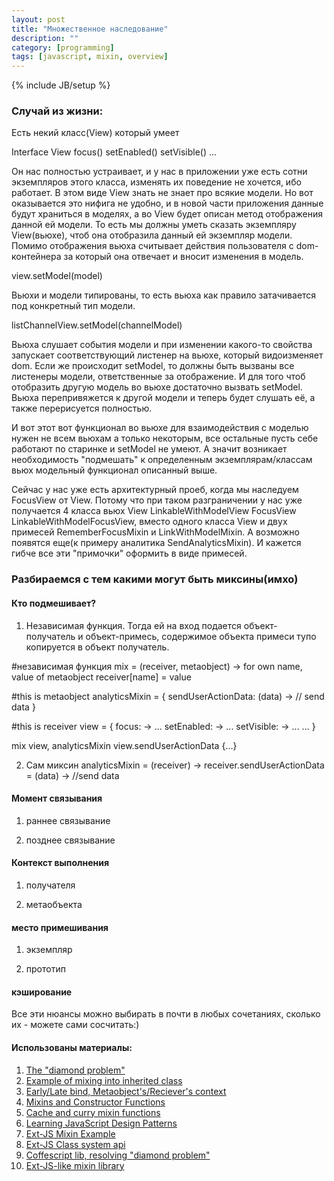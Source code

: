 ```yaml
---
layout: post
title: "Множественное наследование"
description: ""
category: [programming]
tags: [javascript, mixin, overview]
---
```

{% include JB/setup %}

### Случай из жизни:

Есть некий класс(View) который умеет

Interface View
  focus()
  setEnabled()
  setVisible()
  ...

Он нас полностью устраивает, и у нас в приложении уже есть сотни экземпляров этого класса, изменять их поведение не хочется, ибо работает. В этом виде View знать не знает про всякие модели. Но вот оказывается это нифига не удобно, и в новой части приложения данные будут храниться в моделях, а во View будет описан метод отображения данной ей модели. То есть мы должны уметь сказать экземпляру View(вьюхе), чтоб она отобразила данный ей экземпляр модели. Помимо отображения вьюха считывает действия пользователя с dom-контейнера за который она отвечает и вносит изменения в модель.
 
view.setModel(model)
 
Вьюхи и модели типированы, то есть вьюха как правило затачивается под конкретный тип модели. 
 
listChannelView.setModel(channelModel)

Вьюха слушает события модели и при изменении какого-то свойства запускает соответствующий листенер на вьюхе, который видоизменяет dom. Если же происходит setModel, то должны быть вызваны все листенеры модели, ответственные за отображение. И для того чтоб отобразить другую модель во вьюхе достаточно вызвать setModel. Вьюха перепривяжется к другой модели и теперь будет слушать её, а также перерисуется полностью.

И вот этот вот функционал во вьюхе для взаимодействия с моделью нужен не всем вьюхам а только некоторым, все остальные пусть себе работают по старинке и setModel не умеют. А значит возникает необходимость "подмешать" к определенным экземплярам/классам вьюх модельный функционал описанный выше. 

Сейчас у нас уже есть архитектурный проеб, когда мы наследуем FocusView от View. Потому что при таком разграничении у нас уже получается 4 класса вьюх View LinkableWithModelView FocusView LinkableWithModelFocusView, вместо одного класса View и двух примесей RememberFocusMixin и LinkWithModelMixin. А возможно появятся еще(к примеру аналитика SendAnalyticsMixin). И кажется гибче все эти "примочки" оформить в виде примесей.

### Разбираемся с тем какими могут быть миксины(имхо)

#### Кто подмешивает?

1. Независимая функция. Тогда ей на вход подается объект-получатель и объект-примесь, содержимое объекта примеси тупо копируется в объект получатель.

#независимая функция
mix = (receiver, metaobject) ->
  for own name, value of metaobject
    receiver[name] = value

#this is metaobject
analyticsMixin = {
  sendUserActionData: (data) -> // send data
}

#this is receiver
view = {
    focus: -> ...
    setEnabled: -> ...
    setVisible: -> ...
    ...
}

mix view, analyticsMixin
view.sendUserActionData {...}

2. Сам миксин
analyticsMixin = (receiver) ->
  receiver.sendUserActionData = (data) -> //send data

#### Момент связывания

1. раннее связывание

2. позднее связывание

#### Контекст выполнения
 
1. получателя

2. метаобъекта

#### место примешивания

1. экземпляр

2. прототип

#### кэширование


Все эти нюансы можно выбирать в почти в любых сочетаниях, сколько их - можете сами сосчитать:)


#### Использованы материалы:

1. [The "diamond problem"](http://en.wikipedia.org/wiki/Multiple_inheritance "Wiki")
2. [Example of mixing into inherited class](http://stackoverflow.com/questions/18591702/javascript-multple-inheritance-and-parent-constructor-called-mutiple-times "Stackoverflow")
3. [Early/Late bind, Metaobject's/Reciever's context](http://raganwald.com/2014/04/10/mixins-forwarding-delegation.html)
4. [Mixins and Constructor Functions](http://peter.michaux.ca/articles/mixins-and-constructor-functions "Best one and very detailed")
5. [Cache and curry mixin functions](https://javascriptweblog.wordpress.com/2011/05/31/a-fresh-look-at-javascript-mixins/)
6. [Learning JavaScript Design Patterns](http://addyosmani.com/resources/essentialjsdesignpatterns/book/#mixinpatternjavascript)
7. [Ext-JS Mixin Example](http://stackoverflow.com/questions/7506210/whats-the-difference-between-mixin-and-extend-in-javascript-libraries)
8. [Ext-JS Class system api](http://docs.sencha.com/extjs/5.0/core_concepts/classes.html)
9. [Coffescript lib, resolving "diamond problem"](http://github.hubspot.com/mixen/)
10. [Ext-JS-like mixin library](https://github.com/kmalakoff/mixin)

